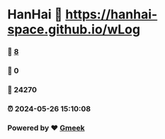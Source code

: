 # HanHai :link: https://hanhai-space.github.io/wLog 
### :page_facing_up: [8](https://hanhai-space.github.io/wLog/tag.html) 
### :speech_balloon: 0 
### :hibiscus: 24270 
### :alarm_clock: 2024-05-26 15:10:08 
### Powered by :heart: [Gmeek](https://github.com/Meekdai/Gmeek)

